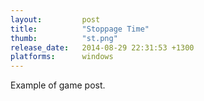 ```yaml
---
layout: 		post
title:  		"Stoppage Time"
thumb:			"st.png"
release_date: 	2014-08-29 22:31:53 +1300
platforms:		windows
---
```

Example of game post.